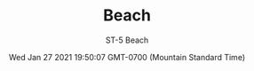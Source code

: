 ---
category: "wall-covering"
date: Wed Jan 27 2021 19:50:07 GMT-0700 (Mountain Standard Time)
description: "null"
designer: "Stephanie Tuckwell"
href: "https://www.areaenvironments.com/stephanie-tuckwell"
image_primary: "./img/ST_Beach_Art.jpg"
image_secondary: "./img/ST_Beach_Installation.jpg"
image_thumb: "./img/Stephanie+Tuckwell.png"
manufacturer: "Area Environments"
slug: "/manufacturers/area-environments/wall-covering/beach"
slug_destination: area-environments,
subtitle: "ST-5 Beach"
tags:
  - "area-environments"
  - "wall-covering"
title: "Beach"
---